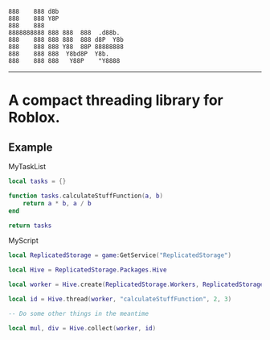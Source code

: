```                                        
888    888 d8b                   
888    888 Y8P                   
888    888                       
8888888888 888 888  888  .d88b.  
888    888 888 888  888 d8P  Y8b 
888    888 888 Y88  88P 88888888 
888    888 888  Y8bd8P  Y8b.     
888    888 888   Y88P    "Y8888  
```
---
# A compact threading library for Roblox.

## Example

MyTaskList
```lua
local tasks = {}

function tasks.calculateStuffFunction(a, b)
	return a * b, a / b
end

return tasks
```

MyScript
```lua
local ReplicatedStorage = game:GetService("ReplicatedStorage")

local Hive = ReplicatedStorage.Packages.Hive

local worker = Hive.create(ReplicatedStorage.Workers, ReplicatedStorage.Scripts.MyTaskList)

local id = Hive.thread(worker, "calculateStuffFunction", 2, 3)

-- Do some other things in the meantime

local mul, div = Hive.collect(worker, id)

```
